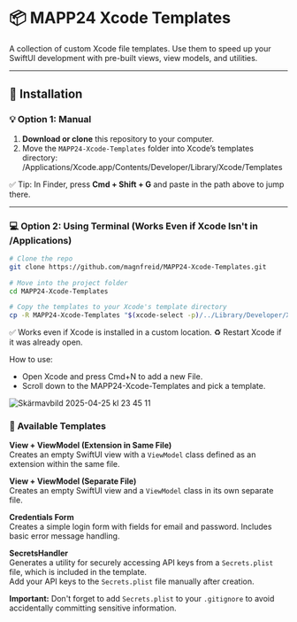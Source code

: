 # 📦 MAPP24 Xcode Templates

A collection of custom Xcode file templates. Use them to speed up your SwiftUI development with pre-built views, view models, and utilities.

---

## 🔧 Installation

### 💡 Option 1: Manual

1. **Download or clone** this repository to your computer.
2. Move the `MAPP24-Xcode-Templates` folder into Xcode’s templates directory:  
/Applications/Xcode.app/Contents/Developer/Library/Xcode/Templates

✅ Tip: In Finder, press **Cmd + Shift + G** and paste in the path above to jump there.

---

### 💻 Option 2: Using Terminal (Works Even if Xcode Isn't in /Applications)

```bash
# Clone the repo
git clone https://github.com/magnfreid/MAPP24-Xcode-Templates.git

# Move into the project folder
cd MAPP24-Xcode-Templates

# Copy the templates to your Xcode's template directory
cp -R MAPP24-Xcode-Templates "$(xcode-select -p)/../Library/Developer/Xcode/Templates"
```

✅ Works even if Xcode is installed in a custom location.
♻️ Restart Xcode if it was already open.

How to use: 

- Open Xcode and press Cmd+N to add a new File.
- Scroll down to the MAPP24-Xcode-Templates and pick a template. 

![Skärmavbild 2025-04-25 kl  23 45 11](https://github.com/user-attachments/assets/578b24a2-1cc4-4ee8-a26a-0008d60a21cd)


### 📄 Available Templates

**View + ViewModel (Extension in Same File)**  
Creates an empty SwiftUI view with a `ViewModel` class defined as an extension within the same file.

**View + ViewModel (Separate File)**  
Creates an empty SwiftUI view and a `ViewModel` class in its own separate file.

**Credentials Form**  
Creates a simple login form with fields for email and password. Includes basic error message handling.

**SecretsHandler**  
Generates a utility for securely accessing API keys from a `Secrets.plist` file, which is included in the template.  
Add your API keys to the `Secrets.plist` file manually after creation.

**Important:** Don't forget to add `Secrets.plist` to your `.gitignore` to avoid accidentally committing sensitive information.



  






